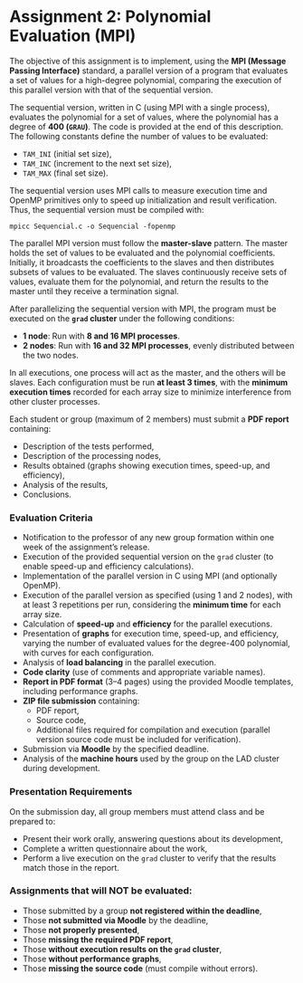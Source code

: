 # Assignment 2: Polynomial Evaluation (MPI)

The objective of this assignment is to implement, using the **MPI (Message Passing Interface)** standard, a parallel version of a program that evaluates a set of values for a high-degree polynomial, comparing the execution of this parallel version with that of the sequential version.

The sequential version, written in C (using MPI with a single process), evaluates the polynomial for a set of values, where the polynomial has a degree of **400 (`GRAU`)**. The code is provided at the end of this description. The following constants define the number of values to be evaluated:
- `TAM_INI` (initial set size),
- `TAM_INC` (increment to the next set size),
- `TAM_MAX` (final set size).

The sequential version uses MPI calls to measure execution time and OpenMP primitives only to speed up initialization and result verification. Thus, the sequential version must be compiled with:

`mpicc Sequencial.c -o Sequencial -fopenmp`

The parallel MPI version must follow the **master-slave** pattern. The master holds the set of values to be evaluated and the polynomial coefficients. Initially, it broadcasts the coefficients to the slaves and then distributes subsets of values to be evaluated. The slaves continuously receive sets of values, evaluate them for the polynomial, and return the results to the master until they receive a termination signal.

After parallelizing the sequential version with MPI, the program must be executed on the **`grad` cluster** under the following conditions:
- **1 node**: Run with **8 and 16 MPI processes**.
- **2 nodes**: Run with **16 and 32 MPI processes**, evenly distributed between the two nodes.

In all executions, one process will act as the master, and the others will be slaves. Each configuration must be run **at least 3 times**, with the **minimum execution times** recorded for each array size to minimize interference from other cluster processes.

Each student or group (maximum of 2 members) must submit a **PDF report** containing:
- Description of the tests performed,
- Description of the processing nodes,
- Results obtained (graphs showing execution times, speed-up, and efficiency),
- Analysis of the results,
- Conclusions.

### **Evaluation Criteria**
- Notification to the professor of any new group formation within one week of the assignment’s release.
- Execution of the provided sequential version on the `grad` cluster (to enable speed-up and efficiency calculations).
- Implementation of the parallel version in C using MPI (and optionally OpenMP).
- Execution of the parallel version as specified (using 1 and 2 nodes), with at least 3 repetitions per run, considering the **minimum time** for each array size.
- Calculation of **speed-up** and **efficiency** for the parallel executions.
- Presentation of **graphs** for execution time, speed-up, and efficiency, varying the number of evaluated values for the degree-400 polynomial, with curves for each configuration.
- Analysis of **load balancing** in the parallel execution.
- **Code clarity** (use of comments and appropriate variable names).
- **Report in PDF format** (3–4 pages) using the provided Moodle templates, including performance graphs.
- **ZIP file submission** containing:
  - PDF report,
  - Source code,
  - Additional files required for compilation and execution (parallel version source code must be included for verification).
- Submission via **Moodle** by the specified deadline.
- Analysis of the **machine hours** used by the group on the LAD cluster during development.

### **Presentation Requirements**
On the submission day, all group members must attend class and be prepared to:
- Present their work orally, answering questions about its development,
- Complete a written questionnaire about the work,
- Perform a live execution on the `grad` cluster to verify that the results match those in the report.

### **Assignments that will NOT be evaluated:**
- Those submitted by a group **not registered within the deadline**,
- Those **not submitted via Moodle** by the deadline,
- Those **not properly presented**,
- Those **missing the required PDF report**,
- Those **without execution results on the `grad` cluster**,
- Those **without performance graphs**,
- Those **missing the source code** (must compile without errors).
